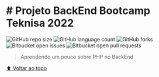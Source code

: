 # # Projeto BackEnd Bootcamp Teknisa 2022

![GitHub repo size](https://img.shields.io/github/repo-size/luanvictorms/Projeto-Teknisa-PHP-BackEnd)
![GitHub language count](https://img.shields.io/github/languages/count/luanvictorms/Projeto-Teknisa-PHP-BackEnd)
![GitHub forks](https://img.shields.io/github/forks/luanvictorms/Projeto-Teknisa-PHP-BackEnd)
![Bitbucket open issues](https://img.shields.io/bitbucket/issues/luanvictorms/Projeto-Teknisa-PHP-BackEnd)
![Bitbucket open pull requests](https://img.shields.io/bitbucket/pr-raw/luanvictorms/Projeto-Teknisa-PHP-BackEnd)


> Aprendendo um pouco sobre PHP no BackEnd


[⬆ Voltar ao topo](#nome-do-projeto)<br>
